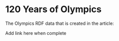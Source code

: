 # 120 Years of Olympics

The Olympics RDF data that is created in the article:

Add link here when complete
